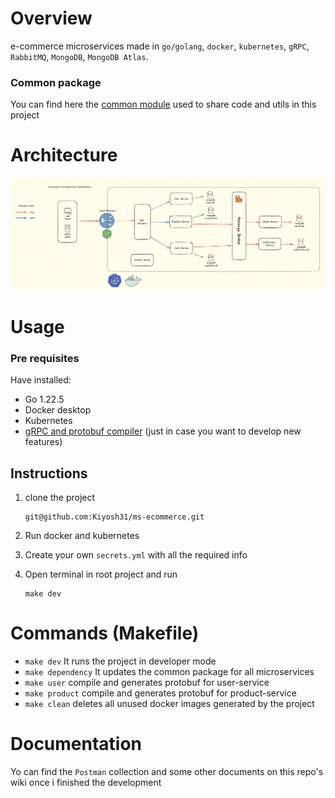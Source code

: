 # Overview

e-commerce microservices made in `go/golang`, `docker`, `kubernetes`, `gRPC`, `RabbitMQ`, `MongoDB`, `MongoDB Atlas`.

### Common package

You can find here the [common module](https://github.com/Kiyosh31/ms-ecommerce-common) used to share code and utils in this project

# Architecture

![ms-ecommerce](./img/ms-ecommerce-arch.png "a title")

# Usage

### Pre requisites

Have installed:

- Go 1.22.5
- Docker desktop
- Kubernetes
- [gRPC and protobuf compiler](https://grpc.io/docs/languages/go/quickstart/) (just in case you want to develop new features)

## Instructions

1. clone the project
   ```console
   git@github.com:Kiyosh31/ms-ecommerce.git
   ```
2. Run docker and kubernetes

3. Create your own `secrets.yml` with all the required info

4. Open terminal in root project and run
   ```console
   make dev
   ```

# Commands (Makefile)

- `make dev` It runs the project in developer mode
- `make dependency` It updates the common package for all microservices
- `make user` compile and generates protobuf for user-service
- `make product` compile and generates protobuf for product-service
- `make clean` deletes all unused docker images generated by the project

# Documentation

Yo can find the `Postman` collection and some other documents on this repo's wiki once i finished the development
